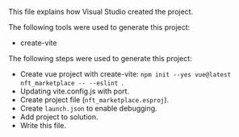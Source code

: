 This file explains how Visual Studio created the project.

The following tools were used to generate this project:
- create-vite

The following steps were used to generate this project:
- Create vue project with create-vite: `npm init --yes vue@latest nft_marketplace -- --eslint `.
- Updating vite.config.js with port.
- Create project file (`nft_marketplace.esproj`).
- Create `launch.json` to enable debugging.
- Add project to solution.
- Write this file.
